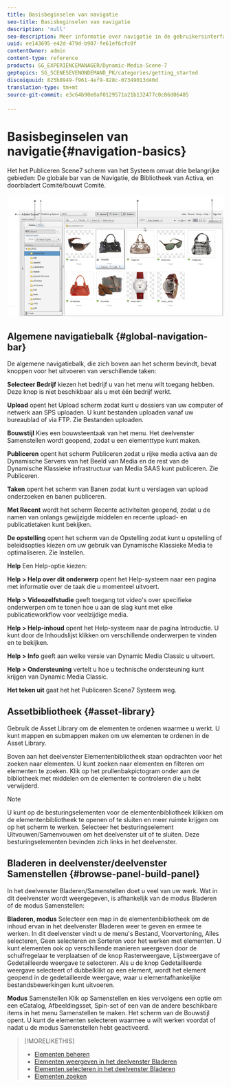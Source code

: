 ```yaml
---
title: Basisbeginselen van navigatie
seo-title: Basisbeginselen van navigatie
description: 'null'
seo-description: Meer informatie over navigatie in de gebruikersinterface van Dynamic Media Classic.
uuid: ee143695-e42d-479d-b907-fe61ef6cfc0f
contentOwner: admin
content-type: reference
products: SG_EXPERIENCEMANAGER/Dynamic-Media-Scene-7
geptopics: SG_SCENESEVENONDEMAND_PK/categories/getting_started
discoiquuid: 825b8949-f961-4ef9-828c-07349013d40d
translation-type: tm+mt
source-git-commit: e3c64b90e0af0129571a21b132477c0c86d06405

---
```



# Basisbeginselen van navigatie{#navigation-basics}

Het het Publiceren Scene7 scherm van het Systeem omvat drie belangrijke gebieden: De globale bar van de Navigatie, de Bibliotheek van Activa, en doorbladert Comité/bouwt Comité.

![Basisbeginselen van navigatie](/help/assets/gs_navigation_basics_popup_popup.png)

## Algemene navigatiebalk {#global-navigation-bar}

De algemene navigatiebalk, die zich boven aan het scherm bevindt, bevat knoppen voor het uitvoeren van verschillende taken:

**Selecteer Bedrijf** kiezen het bedrijf u van het menu wilt toegang hebben. Deze knop is niet beschikbaar als u met één bedrijf werkt.

**Upload** opent het Upload scherm zodat kunt u dossiers van uw computer of netwerk aan SPS uploaden. U kunt bestanden uploaden vanaf uw bureaublad of via FTP. Zie Bestanden uploaden.

**Bouwstijl** Kies een bouwsteentaak van het menu. Het deelvenster Samenstellen wordt geopend, zodat u een elementtype kunt maken.

**Publiceren** opent het scherm Publiceren zodat u rijke media activa aan de Dynamische Servers van het Beeld van Media en de rest van de Dynamische Klassieke infrastructuur van Media SAAS kunt publiceren. Zie Publiceren.

**Taken** opent het scherm van Banen zodat kunt u verslagen van upload onderzoeken en banen publiceren.

**Met Recent** wordt het scherm Recente activiteiten geopend, zodat u de namen van onlangs gewijzigde middelen en recente upload- en publicatietaken kunt bekijken.

**De opstelling** opent het scherm van de Opstelling zodat kunt u opstelling of beleidsopties kiezen om uw gebruik van Dynamische Klassieke Media te optimaliseren. Zie Instellen.

**Help** Een Help-optie kiezen:

**Help > Help over dit onderwerp** opent het Help-systeem naar een pagina met informatie over de taak die u momenteel uitvoert.

**Help > Videozelfstudie** geeft toegang tot video&#39;s over specifieke onderwerpen om te tonen hoe u aan de slag kunt met elke publicatieworkflow voor veelzijdige media.

**Help > Help-inhoud** opent het Help-systeem naar de pagina Introductie. U kunt door de Inhoudslijst klikken om verschillende onderwerpen te vinden en te bekijken.

**Help > Info** geeft aan welke versie van Dynamic Media Classic u uitvoert.

**Help > Ondersteuning** vertelt u hoe u technische ondersteuning kunt krijgen van Dynamic Media Classic.

**Het teken uit** gaat het het Publiceren Scene7 Systeem weg.

## Assetbibliotheek {#asset-library}

Gebruik de Asset Library om de elementen te ordenen waarmee u werkt. U kunt mappen en submappen maken om uw elementen te ordenen in de Asset Library.

Boven aan het deelvenster Elementenbibliotheek staan opdrachten voor het zoeken naar elementen. U kunt zoeken naar elementen en filteren om elementen te zoeken. Klik op het prullenbakpictogram onder aan de bibliotheek met middelen om de elementen te controleren die u hebt verwijderd.

>[!NOTE]
>
>U kunt op de besturingselementen voor de elementenbibliotheek klikken om de elementenbibliotheek te openen of te sluiten en meer ruimte krijgen om op het scherm te werken. Selecteer het besturingselement Uitvouwen/Samenvouwen om het deelvenster uit of te sluiten. Deze besturingselementen bevinden zich links in het deelvenster.

## Bladeren in deelvenster/deelvenster Samenstellen {#browse-panel-build-panel}

In het deelvenster Bladeren/Samenstellen doet u veel van uw werk. Wat in dit deelvenster wordt weergegeven, is afhankelijk van de modus Bladeren of de modus Samenstellen:

**Bladeren, modus** Selecteer een map in de elementenbibliotheek om de inhoud ervan in het deelvenster Bladeren weer te geven en ermee te werken. In dit deelvenster vindt u de menu&#39;s Bestand, Voorvertoning, Alles selecteren, Geen selecteren en Sorteren voor het werken met elementen. U kunt elementen ook op verschillende manieren weergeven door de schuifregelaar te verplaatsen of de knop Rasterweergave, Lijstweergave of Gedetailleerde weergave te selecteren. Als u de knop Gedetailleerde weergave selecteert of dubbelklikt op een element, wordt het element geopend in de gedetailleerde weergave, waar u elementafhankelijke bestandsbewerkingen kunt uitvoeren.

**Modus** Samenstellen Klik op Samenstellen en kies vervolgens een optie om een eCatalog, Afbeeldingsset, Spin-set of een van de andere beschikbare items in het menu Samenstellen te maken. Het scherm van de Bouwstijl opent. U kunt de elementen selecteren waarmee u wilt werken voordat of nadat u de modus Samenstellen hebt geactiveerd.

>[!MORELIKETHIS]
>
>* [Elementen beheren](about-managing-assets.md)
>* [Elementen weergeven in het deelvenster Bladeren](viewing-assets-browse-panel.md#viewing_assets_in_the_browse_panel)
>* [Elementen selecteren in het deelvenster Bladeren](selecting-assets-browse-panel.md#selecting_assets_in_the_browse_panel)
>* [Elementen zoeken](searching-assets.md#searching_assets)

